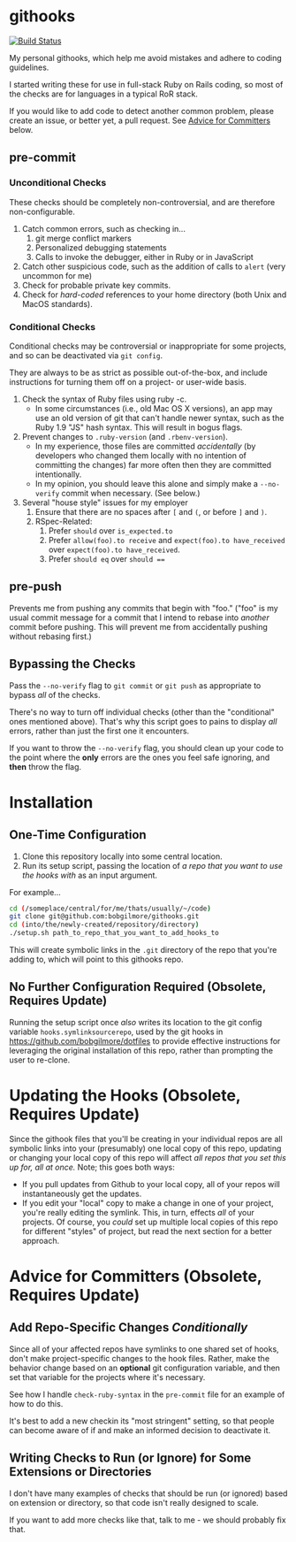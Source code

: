 githooks
========
[![Build Status](https://travis-ci.org/bobgilmore/githooks.svg?branch=master)](https://travis-ci.org/bobgilmore/githooks)

My personal githooks, which help me avoid mistakes and adhere to  coding guidelines.

I started writing these for use in full-stack Ruby on Rails coding, so most of the checks are for languages in a typical RoR stack.

If you would like to add code to detect another common problem, please create an issue, or better yet, a pull request.  See [Advice for Committers](#advice-for-committers) below.

pre-commit
----------
### Unconditional Checks ###
These checks should be completely non-controversial, and are therefore non-configurable.

1. Catch common errors, such as checking in...
    1. git merge conflict markers
    2. Personalized debugging statements
    3. Calls to invoke the debugger, either in Ruby or in JavaScript
2. Catch other suspicious code, such as the addition of calls to `alert` (very uncommon for me)
3. Check for probable private key commits.
4. Check for *hard-coded* references to your home directory (both Unix and MacOS standards).

### Conditional Checks ###
Conditional checks may be controversial or inappropriate for some projects, and so can be deactivated via `git config`.

They are always to be as strict as possible out-of-the-box, and include instructions for turning them off on a project- or user-wide basis.

1. Check the syntax of Ruby files using ruby -c.
	* In some circumstances (i.e., old Mac OS X versions), an app may use an old version of git that can't handle newer syntax, such as the Ruby 1.9 "JS" hash syntax.  This will result in bogus flags.
2. Prevent changes to `.ruby-version` (and `.rbenv-version`).
	* In my experience, those files are committed *accidentally* (by developers who changed them locally with no intention of committing the changes) far more often then they are committed intentionally.
	* In my opinion, you should leave this alone and simply make a `--no-verify` commit when necessary. (See below.)
3. Several "house style" issues for my employer
	1. Ensure that there are no spaces after `[` and `(`, or before `]` and `)`.
	2. RSpec-Related:
		1. Prefer `should` over `is_expected.to`
		2. Prefer `allow(foo).to receive` and `expect(foo).to have_received` over `expect(foo).to have_received`.
		3. Prefer `should eq` over `should ==`

pre-push
----------
Prevents me from pushing any commits that begin with "foo." ("foo" is my usual commit message for a commit that I intend to rebase into *another* commit before pushing.  This will prevent me from accidentally pushing without rebasing first.) 

Bypassing the Checks
--------------------
Pass the `--no-verify` flag to  `git commit` or `git push` as appropriate to bypass *all* of the checks.

There's no way to turn off individual checks (other than the "conditional" ones mentioned above).  That's why this script goes to pains to display *all* errors, rather than just the first one it encounters.  

If you want to throw the `--no-verify` flag, you should clean up your code to the point where the **only** errors are the ones you feel safe ignoring, and **then** throw the flag.

Installation
============

One-Time Configuration
------------

1. Clone this repository locally into some central location.  
2. Run its setup script, passing the location of *a repo that you want to use the hooks with* as an input argument.

For example...

```sh
cd (/someplace/central/for/me/thats/usually/~/code)
git clone git@github.com:bobgilmore/githooks.git
cd (into/the/newly-created/repository/directory)
./setup.sh path_to_repo_that_you_want_to_add_hooks_to
```
This will create symbolic links in the `.git` directory of the repo that you're adding to, which will point to this githooks repo.  

No Further Configuration Required (Obsolete, Requires Update)
-----------
Running the setup script once *also* writes its location to the git config variable `hooks.symlinksourcerepo`, used by the git hooks in https://github.com/bobgilmore/dotfiles to provide effective instructions for leveraging the original installation of this repo, rather than prompting the user to re-clone.

Updating the Hooks (Obsolete, Requires Update)
==================
Since the githook files that you'll be creating in your individual repos are all symbolic links into your (presumably) one local copy of this repo, updating or changing your local copy of this repo will affect *all repos that you set this up for, all at once.*  Note; this goes both ways:

- If you pull updates from Github to your local copy, all of your repos will instantaneously get the updates.
- If you edit your "local" copy to make a change in one of your project, you're really editing the symlink.  This, in turn, effects *all* of your projects.  Of course, you *could* set up multiple local copies of this repo for different "styles" of project, but read the next section for a better approach.

Advice for Committers (Obsolete, Requires Update)
======================

Add Repo-Specific Changes *Conditionally*
---------
Since all of your affected repos have symlinks to one shared set of hooks, don't make project-specific changes to the hook files.  Rather, make the behavior change based on an **optional** git configuration variable, and then set that variable for the projects where it's necessary.

See how I handle `check-ruby-syntax` in the `pre-commit` file for an example of how to do this.

It's best to add a new checkin its "most stringent" setting, so that people can become aware of if and make an informed decision to deactivate it.

Writing Checks to Run (or Ignore) for Some Extensions or Directories
---------
I don't have many examples of checks that should be run (or ignored) based on extension or directory, so that code isn't really designed to scale.

If you want to add more checks like that, talk to me - we should probably fix that.
